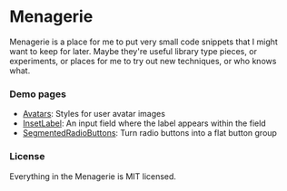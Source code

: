 # Menagerie

Menagerie is a place for me to put very small code snippets that I might want to keep for later. Maybe they're useful library type pieces, or experiments, or places for me to try out new techniques, or who knows what.



### Demo pages

* [Avatars]: Styles for user avatar images
* [InsetLabel]: An input field where the label appears within the field
* [SegmentedRadioButtons]: Turn radio buttons into a flat button group



### License

Everything in the Menagerie is MIT licensed.



[Avatars]:http://mniebling.github.io/Menagerie/Avatars
[InsetLabel]:http://mniebling.github.io/Menagerie/InsetLabel
[SegmentedRadioButtons]:http://mniebling.github.io/Menagerie/SegmentedRadioButtons
